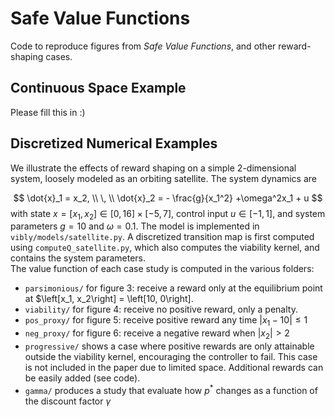 # Safe Value Functions

Code to reproduce figures from _Safe Value Functions_, and other reward-shaping cases.

## Continuous Space Example

Please fill this in :)

## Discretized Numerical Examples

We illustrate the effects of reward shaping on a simple 2-dimensional system, loosely modeled as an orbiting satellite.
The system dynamics are

$$
\dot{x}_1 = x_2, \\
\, \\
\dot{x}_2 = - \frac{g}{x_1^2} +\omega^2x_1 + u
$$
with state $x = \left [x_1, x_2 \right] \in \left[0, 16\right]\times\left[-5, 7\right]$, control input $u \in \left[-1, 1\right]$, and system parameters $g = 10$ and $\omega=0.1$.
The model is implemented in `vibly/models/satellite.py`.
A discretized transition map is first computed using `computeQ_satellite.py`, which also computes the viability kernel, and contains the system parameters.  
The value function of each case study is computed in the various folders:

- `parsimonious/` for figure 3: receive a reward only at the equilibrium point at $\left[x_1, x_2\right] = \left[10, 0\right].
- `viability/` for figure 4: receive no positive reward, only a penalty.
- `pos_proxy/` for figure 5: receive positive reward any time $|x_1-10| \leq 1$
- `neg_proxy/` for figure 6: receive a negative reward when $|x_2| > 2$
- `progressive/` shows a case where positive rewards are only attainable outside the viability kernel, encouraging the controller to fail. This case is not included in the paper due to limited space. Additional rewards can be easily added (see code).
- `gamma/` produces a study that evaluate how $p^*$ changes as a function of the discount factor $\gamma$